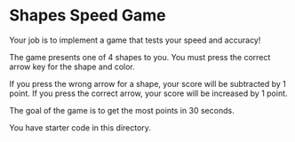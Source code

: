 # Shapes Speed Game

Your job is to implement a game that tests your speed and accuracy!

The game presents one of 4 shapes to you.  You must press the correct arrow key for the shape and color.  

If you press the wrong arrow for a shape, your score will be subtracted by 1 point.  If you press the correct arrow, your score will be increased by 1 point.

The goal of the game is to get the most points in 30 seconds.

You have starter code in this directory.  
